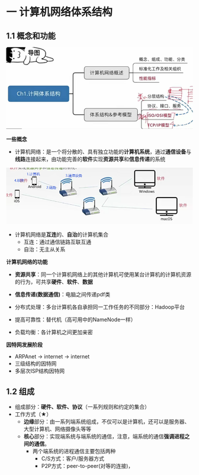 # 一 计算机网络体系结构

## 1.1 概念和功能

![1669813479539](static/my/img/blog/1669813479539.png)

**一些概念**



- 计算机网络：是一个将分散的、具有独立功能的**计算机系统**，通过**通信设备**与**线路**连接起来，由功能完善的**软件**实现**资源共享**和**信息传递**的系统

![1669813996373](static/my/img/blog/1669813996373.png)

- 计算机网络是**互连**的、**自治**的计算机集合
  - 互连：通过通信链路互联互通
  - 自治：无主从关系



**计算机网络的功能**

- **资源共享**：同一个计算机网络上的其他计算机可使用某台计算机的计算机资源的行为，可共享**硬件**、**软件**、**数据**
- **信息传递(数据通信)**：电脑之间传递pdf类
- 分布式处理：多台计算机各自承担同一工作任务的不同部分：Hadoop平台
- 提高可靠性：替代机（高可用中的NameNode一样）

-  负载均衡：各计算机之间更加亲密



**因特网发展阶段**

- ARPAnet -> internet -> internet
- 三级结构的因特网
- 多层次ISP结构因特网

## 1.2 组成

- 组成部分：**硬件、软件、协议**（一系列规则和约定的集合）
- 工作方式（★）
  - **边缘**部分：由一系列端系统组成，不仅可以是计算机，还可以是服务器、大型计算机、网络摄像头等等
  - **核心**部分：实现端系统与端系统的通信，注意，端系统的通信**强调进程之间的通信**。
    - 两个端系统的进程通信主要包括两种
      - C/S方式：客户/服务器方式
      - P2P方式：peer-to-peer(对等的连接)，















